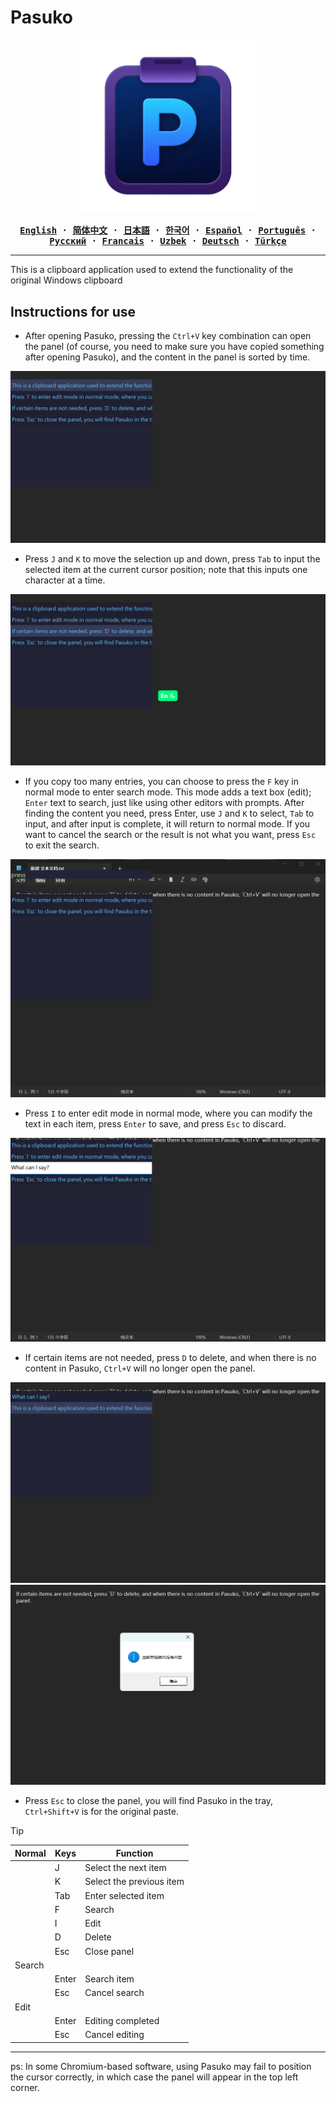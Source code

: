 # Pasuko

<p align="center" style="text-align: center">
  <img src="./assets/images/logo.png" width="55%"><br/>
</p>

<div align="center">
<strong>
<samp>

[English](README.md) · [简体中文](README.zh.md) · [日本語](README.ja.md) ·
[한국어](README.ko.md) · [Español](README.es.md) · [Português](README.pt-br.md) ·
[Русский](README.ru.md) · [Francais](README.fr.md) · [Uzbek](README.uz.md) · [Deutsch](README.de.md) ·
[Türkçe](README.tr.md)

</samp>
</strong>
</div>

---
This is a clipboard application used to extend the functionality of the original Windows clipboard

## Instructions for use

- After opening Pasuko, pressing the `Ctrl+V` key combination can open the panel (of course, you need to make sure you have copied something after opening Pasuko), and the content in the panel is sorted by time.

![pic1](./assets/images/pic1.png)

- Press `J` and `K` to move the selection up and down, press `Tab` to input the selected item at the current cursor position; note that this inputs one character at a time.

![pic2](./assets/images/pic2.png)

- If you copy too many entries, you can choose to press the `F` key in normal mode to enter search mode. This mode adds a text box (edit); `Enter` text to search, just like using other editors with prompts. After finding the content you need, press Enter, use `J` and `K` to select, `Tab` to input, and after input is complete, it will return to normal mode. If you want to cancel the search or the result is not what you want, press `Esc` to exit the search.

![pic3](./assets/images/pic3.png)

- Press `I` to enter edit mode in normal mode, where you can modify the text in each item, press `Enter` to save, and press `Esc` to discard.

![pic4](./assets/images/pic4.png)

- If certain items are not needed, press `D` to delete, and when there is no content in Pasuko, `Ctrl+V` will no longer open the panel.

![pic5](./assets/images/pic5.png)  ![pic6](./assets/images/pic6.png)

- Press `Esc` to close the panel, you will find Pasuko in the tray, `Ctrl+Shift+V` is for the original paste.

> [!TIP]
> |Normal|Keys|Function|
> |---|---|---|
> ||J|Select the next item|
> ||K|Select the previous item|
> ||Tab|Enter selected item|
> ||F|Search|
> ||I|Edit|
> ||D|Delete|
> ||Esc|Close panel|
> |Search|||
> ||Enter|Search item|
> ||Esc|Cancel search|
> |Edit|||
> ||Enter|Editing completed|
> ||Esc|Cancel editing|

---
ps: In some Chromium-based software, using Pasuko may fail to position the cursor correctly, in which case the panel will appear in the top left corner.
